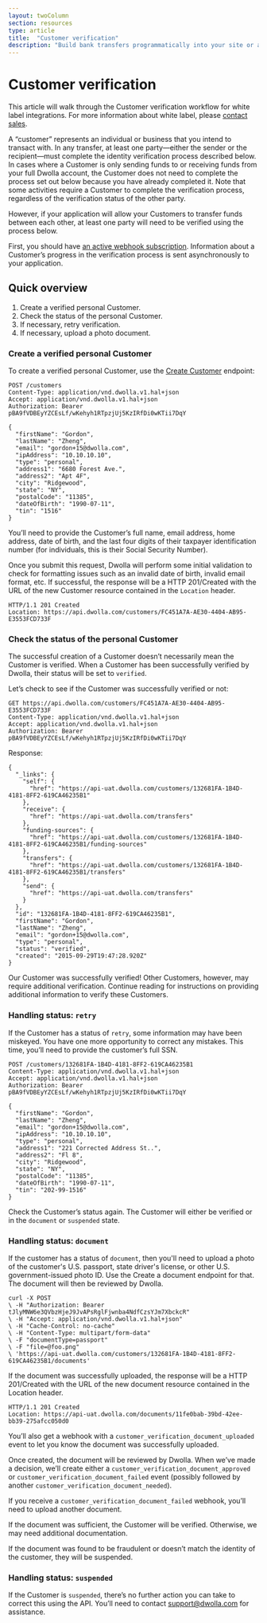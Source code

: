 ```yaml
---
layout: twoColumn
section: resources
type: article
title:  "Customer verification"
description: "Build bank transfers programmatically into your site or app. Learn about account verification and how to respond when additional information is required."
---
```


# Customer verification

This article will walk through the Customer verification workflow for white label integrations. For more information about white label, please [contact sales](https://www.dwolla.com/contact).

A “customer” represents an individual or business that you intend to transact with. In any transfer, at least one party—either the sender or the recipient—must complete the identity verification process described below. In cases where a Customer is only sending funds to or receiving funds from your full Dwolla account, the Customer does not need to complete the process set out below because you have already completed it. Note that some activities require a Customer to complete the verification process, regardless of the verification status of the other party.

However, if your application will allow your Customers to transfer funds between each other, at least one party will need to be verified using the process below.

First, you should have [an active webhook subscription](/guides/webhooks/).  Information about a Customer’s progress in the verification process is sent asynchronously to your application.

## Quick overview

 1. Create a verified personal Customer.
 2. Check the status of the personal Customer.
 3. If necessary, retry verification.
 4. If necessary, upload a photo document.

### Create a verified personal Customer

To create a verified personal Customer, use the [Create Customer](https://docsv2.dwolla.com/#new-customer) endpoint:

```rawnoselect
POST /customers
Content-Type: application/vnd.dwolla.v1.hal+json
Accept: application/vnd.dwolla.v1.hal+json
Authorization: Bearer pBA9fVDBEyYZCEsLf/wKehyh1RTpzjUj5KzIRfDi0wKTii7DqY

{
  "firstName": "Gordon",
  "lastName": "Zheng",
  "email": "gordon+15@dwolla.com",
  "ipAddress": "10.10.10.10",
  "type": "personal",
  "address1": "6680 Forest Ave.",
  "address2": "Apt 4F",
  "city": "Ridgewood",
  "state": "NY",
  "postalCode": "11385",
  "dateOfBirth": "1990-07-11",
  "tin": "1516"
}
```

You’ll need to provide the Customer’s full name, email address, home address, date of birth, and the last four digits of their taxpayer identification number (for individuals, this is their Social Security Number).

Once you submit this request, Dwolla will perform some initial validation to check for formatting issues such as an invalid date of birth, invalid email format, etc. If successful, the response will be a HTTP 201/Created with the URL of the new Customer resource contained in the `Location` header.

```rawnoselect
HTTP/1.1 201 Created
Location: https://api.dwolla.com/customers/FC451A7A-AE30-4404-AB95-E3553FCD733F
```

### Check the status of the personal Customer

The successful creation of a Customer doesn’t necessarily mean the Customer is verified. When a Customer has been successfully verified by Dwolla, their status will be set to `verified`.

Let’s check to see if the Customer was successfully verified or not:

```rawnoselect
GET https://api.dwolla.com/customers/FC451A7A-AE30-4404-AB95-E3553FCD733F
Content-Type: application/vnd.dwolla.v1.hal+json
Accept: application/vnd.dwolla.v1.hal+json
Authorization: Bearer pBA9fVDBEyYZCEsLf/wKehyh1RTpzjUj5KzIRfDi0wKTii7DqY
```

Response: 

```rawnoselect
{
  "_links": {
    "self": {
      "href": "https://api-uat.dwolla.com/customers/132681FA-1B4D-4181-8FF2-619CA46235B1"
    },
    "receive": {
      "href": "https://api-uat.dwolla.com/transfers"
    },
    "funding-sources": {
      "href": "https://api-uat.dwolla.com/customers/132681FA-1B4D-4181-8FF2-619CA46235B1/funding-sources"
    },
    "transfers": {
      "href": "https://api-uat.dwolla.com/customers/132681FA-1B4D-4181-8FF2-619CA46235B1/transfers"
    },
    "send": {
      "href": "https://api-uat.dwolla.com/transfers"
    }
  },
  "id": "132681FA-1B4D-4181-8FF2-619CA46235B1",
  "firstName": "Gordon",
  "lastName": "Zheng",
  "email": "gordon+15@dwolla.com",
  "type": "personal",
  "status": "verified",
  "created": "2015-09-29T19:47:28.920Z"
}
```

Our Customer was successfully verified! Other Customers, however, may require additional verification. Continue reading for instructions on providing additional information to verify these Customers.

### Handling status: `retry`

If the Customer has a status of `retry`, some information may have been miskeyed. You have one more opportunity to correct any mistakes. This time, you’ll need to provide the customer’s full SSN.

```rawnoselect
POST /customers/132681FA-1B4D-4181-8FF2-619CA46235B1
Content-Type: application/vnd.dwolla.v1.hal+json
Accept: application/vnd.dwolla.v1.hal+json
Authorization: Bearer pBA9fVDBEyYZCEsLf/wKehyh1RTpzjUj5KzIRfDi0wKTii7DqY

{
  "firstName": "Gordon",
  "lastName": "Zheng",
  "email": "gordon+15@dwolla.com",
  "ipAddress": "10.10.10.10",
  "type": "personal",
  "address1": "221 Corrected Address St..",
  "address2": "Fl 8",
  "city": "Ridgewood",
  "state": "NY",
  "postalCode": "11385",
  "dateOfBirth": "1990-07-11",
  "tin": "202-99-1516"
}
```

Check the Customer’s status again. The Customer will either be verified or in the `document` or `suspended` state.

### Handling status: `document`

If the customer has a status of `document`, then you'll need to upload a photo of the customer's U.S. passport, state driver's license, or other U.S. government-issued photo ID. Use the Create a document endpoint for that. The document will then be reviewed by Dwolla.  

```rawnoselect
curl -X POST 
\ -H "Authorization: Bearer tJlyMNW6e3QVbzHjeJ9JvAPsRglFjwnba4NdfCzsYJm7XbckcR" 
\ -H "Accept: application/vnd.dwolla.v1.hal+json" 
\ -H "Cache-Control: no-cache" 
\ -H "Content-Type: multipart/form-data" 
\ -F "documentType=passport" 
\ -F "file=@foo.png" 
\ 'https://api-uat.dwolla.com/customers/132681FA-1B4D-4181-8FF2-619CA46235B1/documents'
```

If the document was successfully uploaded, the response will be a HTTP 201/Created with the URL of the new document resource contained in the Location header.

```rawnoselect
HTTP/1.1 201 Created
Location: https://api-uat.dwolla.com/documents/11fe0bab-39bd-42ee-bb39-275afcc050d0
```

You’ll also get a webhook with a `customer_verification_document_uploaded` event to let you know the document was successfully uploaded.

Once created, the document will be reviewed by Dwolla. When we’ve made a decision, we’ll create either a `customer_verification_document_approved` or `customer_verification_document_failed` event (possibly followed by another `customer_verification_document_needed`).

If you receive a `customer_verification_document_failed` webhook, you’ll need to upload another document.

If the document was sufficient, the Customer will be verified. Otherwise, we may need additional documentation.

If the document was found to be fraudulent or doesn’t match the identity of the customer, they will be suspended.

### Handling status: `suspended`

If the Customer is `suspended`, there’s no further action you can take to correct this using the API. You’ll need to contact support@dwolla.com for assistance.